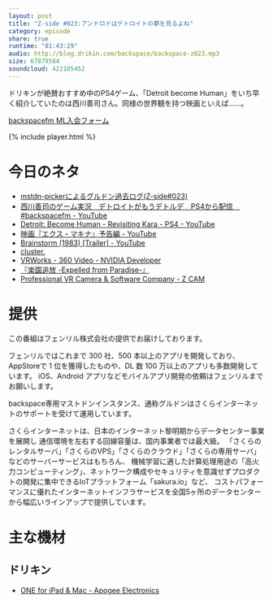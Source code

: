 ```yaml
---
layout: post
title: "Z-side #023:アンドロドはデトロイトの夢を見るよね"
category: episode
share: true
runtime: "01:43:29"
audio: http://blog.drikin.com/backspace/backspace-z023.mp3
size: 67879584
soundcloud: 422185452
---
```


ドリキンが絶賛おすすめ中のPS4ゲーム、「Detroit become Human」をいち早く紹介していたのは西川善司さん。同様の世界観を持つ映画といえば……。

[backspacefm ML入会フォーム](http://backspace.us11.list-manage.com/subscribe?u=09c933bd3997c1d16dbed156a&id=84b6529b91)

{% include player.html %}

# 今日のネタ
* [mstdn-pickerによるグルドン過去ログ(Z-side#023)](https://rbtnn.github.io/mstdn-picker/?instance=mstdn.guru&since_id=100100243431182016&max_id=100100708722418914)
* [西川善司のゲーム実況　デトロイトがもうデトルデ　PS4から配信　#backspacefm - YouTube](https://www.youtube.com/watch?v=oO5eQkbVs2Q)
* [Detroit: Become Human - Revisiting Kara - PS4 - YouTube](https://www.youtube.com/watch?v=RdEjAkvwCzU&feature=youtu.be)
* [映画『エクス・マキナ』予告編 - YouTube](https://www.youtube.com/watch?v=D9UOrMgCfSs&feature=youtu.be)
* [Brainstorm (1983) [Trailer] - YouTube](https://www.youtube.com/watch?v=NNiZP2G-nEM&feature=youtu.be)
* [cluster.](https://cluster.mu/)
* [VRWorks - 360 Video - NVIDIA Developer](https://developer.nvidia.com/vrworks/vrworks-360video)
* [『楽園追放 -Expelled from Paradise-』](http://rakuen-tsuiho.com/)
* [Professional VR Camera & Software Company - Z CAM](http://www.z-cam.com/)


# 提供

この番組はフェンリル株式会社の提供でお届けしております。

フェンリルではこれまで 300 社、500 本以上のアプリを開発しており、AppStoreで 1 位を獲得したものや、DL 数 100 万以上のアプリも多数開発しています。
iOS、Android アプリなどモバイルアプリ開発の依頼はフェンリルまでお願いします。

backspace専用マストドンインスタンス、通称グルドンはさくらインターネットのサポートを受けて運用しています。

さくらインターネットは、日本のインターネット黎明期からデータセンター事業を展開し
通信環境を左右する回線容量は、国内事業者では最大級。
「さくらのレンタルサーバ」「さくらのVPS」「さくらのクラウド」「さくらの専用サーバ」などのサーバーサービスはもちろん、
機械学習に適した計算処理用途の「高火力コンピューティング」、ネットワーク構成やセキュリティを意識せずプロダクトの開発に集中できるIoTプラットフォーム「sakura.io」など、
コストパフォーマンスに優れたインターネットインフラサービスを全国5ヶ所のデータセンターから幅広いラインアップで提供しています。

# 主な機材

## ドリキン
* [ONE for iPad & Mac - Apogee Electronics](http://amzn.to/2DJVyyj)
